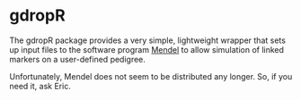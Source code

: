 gdropR
================

The gdropR package provides a very simple, lightweight wrapper that sets
up input files to the software program
[Mendel](https://pubmed.ncbi.nlm.nih.gov/23610370/) to allow simulation
of linked markers on a user-defined pedigree.

Unfortunately, Mendel does not seem to be distributed any longer. So, if
you need it, ask Eric.

